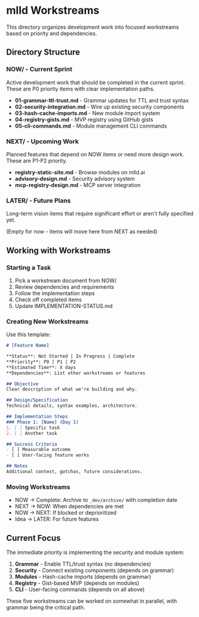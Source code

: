 # mlld Workstreams

This directory organizes development work into focused workstreams based on priority and dependencies.

## Directory Structure

### NOW/ - Current Sprint
Active development work that should be completed in the current sprint. These are P0 priority items with clear implementation paths.

- **01-grammar-ttl-trust.md** - Grammar updates for TTL and trust syntax
- **02-security-integration.md** - Wire up existing security components  
- **03-hash-cache-imports.md** - New module import system
- **04-registry-gists.md** - MVP registry using GitHub gists
- **05-cli-commands.md** - Module management CLI commands

### NEXT/ - Upcoming Work
Planned features that depend on NOW items or need more design work. These are P1-P2 priority.

- **registry-static-site.md** - Browse modules on mlld.ai
- **advisory-design.md** - Security advisory system
- **mcp-registry-design.md** - MCP server integration

### LATER/ - Future Plans
Long-term vision items that require significant effort or aren't fully specified yet.

(Empty for now - items will move here from NEXT as needed)

## Working with Workstreams

### Starting a Task
1. Pick a workstream document from NOW/
2. Review dependencies and requirements
3. Follow the implementation steps
4. Check off completed items
5. Update IMPLEMENTATION-STATUS.md

### Creating New Workstreams
Use this template:

```markdown
# [Feature Name]

**Status**: Not Started | In Progress | Complete  
**Priority**: P0 | P1 | P2  
**Estimated Time**: X days  
**Dependencies**: List other workstreams or features

## Objective
Clear description of what we're building and why.

## Design/Specification
Technical details, syntax examples, architecture.

## Implementation Steps
### Phase 1: [Name] (Day 1)
1. [ ] Specific task
2. [ ] Another task

## Success Criteria
- [ ] Measurable outcome
- [ ] User-facing feature works

## Notes
Additional context, gotchas, future considerations.
```

### Moving Workstreams
- NOW → Complete: Archive to `_dev/archive/` with completion date
- NEXT → NOW: When dependencies are met
- NOW → NEXT: If blocked or deprioritized
- Idea → LATER: For future features

## Current Focus

The immediate priority is implementing the security and module system:

1. **Grammar** - Enable TTL/trust syntax (no dependencies)
2. **Security** - Connect existing components (depends on grammar)  
3. **Modules** - Hash-cache imports (depends on grammar)
4. **Registry** - Gist-based MVP (depends on modules)
5. **CLI** - User-facing commands (depends on all above)

These five workstreams can be worked on somewhat in parallel, with grammar being the critical path.